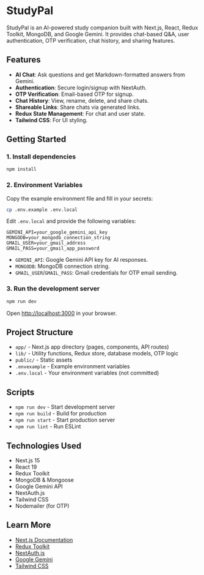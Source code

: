 # StudyPal

StudyPal is an AI-powered study companion built with Next.js, React, Redux Toolkit, MongoDB, and Google Gemini. It provides chat-based Q&A, user authentication, OTP verification, chat history, and sharing features.

## Features

- **AI Chat**: Ask questions and get Markdown-formatted answers from Gemini.
- **Authentication**: Secure login/signup with NextAuth.
- **OTP Verification**: Email-based OTP for signup.
- **Chat History**: View, rename, delete, and share chats.
- **Shareable Links**: Share chats via generated links.
- **Redux State Management**: For chat and user state.
- **Tailwind CSS**: For UI styling.

## Getting Started

### 1. Install dependencies

```sh
npm install
```

### 2. Environment Variables

Copy the example environment file and fill in your secrets:

```sh
cp .env.example .env.local
```

Edit `.env.local` and provide the following variables:

```
GEMINI_API=your_google_gemini_api_key
MONGODB=your_mongodb_connection_string
GMAIL_USER=your_gmail_address
GMAIL_PASS=your_gmail_app_password
```

- `GEMINI_API`: Google Gemini API key for AI responses.
- `MONGODB`: MongoDB connection string.
- `GMAIL_USER`/`GMAIL_PASS`: Gmail credentials for OTP email sending.

### 3. Run the development server

```sh
npm run dev
```

Open [http://localhost:3000](http://localhost:3000) in your browser.

## Project Structure

- `app/` - Next.js app directory (pages, components, API routes)
- `lib/` - Utility functions, Redux store, database models, OTP logic
- `public/` - Static assets
- `.envexample` - Example environment variables
- `.env.local` - Your environment variables (not committed)

## Scripts

- `npm run dev` - Start development server
- `npm run build` - Build for production
- `npm run start` - Start production server
- `npm run lint` - Run ESLint

## Technologies Used

- Next.js 15
- React 19
- Redux Toolkit
- MongoDB & Mongoose
- Google Gemini API
- NextAuth.js
- Tailwind CSS
- Nodemailer (for OTP)

## Learn More

- [Next.js Documentation](https://nextjs.org/docs)
- [Redux Toolkit](https://redux-toolkit.js.org/)
- [NextAuth.js](https://next-auth.js.org/)
- [Google Gemini](https://ai.google.dev/)
- [Tailwind CSS](https://tailwindcss.com/)
